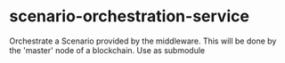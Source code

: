 # scenario-orchestration-service
Orchestrate a Scenario provided by the middleware. This will be done by the 'master' node of a blockchain. Use as submodule
